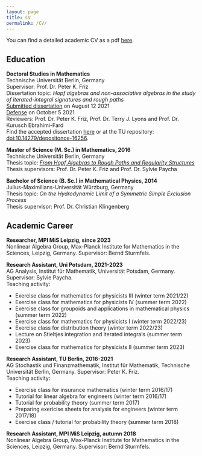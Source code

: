 ```yaml
---
layout: page
title: CV
permalink: /CV/
---
```


You can find a detailed academic CV as a pdf [here](/files/RosaPreissCV.pdf).

## Education


__Doctoral Studies in Mathematics__  
Technische Universität Berlin, Germany  
Supervisor: Prof. Dr. Peter K. Friz  
Dissertation topic: _Hopf algebras and non-associative algebras in the study of iterated-integral signatures and rough paths_  
[Submitted dissertation](/files/RosaPreissSubmittedDissertation.pdf) on August 12 2021  
[Defense](/files/RosaPreissDefenseSlides.pdf) on October 5 2021  
Reviewers: Prof. Dr. Peter K. Friz, Prof. Dr. Terry J. Lyons and Prof. Dr. Kurusch Ebrahimi-Fard  
Find the accepted dissertation [here](/files/RosaPreissThesis.pdf) or at the TU repository: [doi:10.14279/depositonce-16256](http://dx.doi.org/10.14279/depositonce-16256).


__Master of Science (M. Sc.) in Mathematics, 2016__  
Technische Universität Berlin, Germany  
Thesis topic: [_From Hopf Algebras to Rough Paths and Regularity Structures_](/files/HopfAlgebrasRoughPathsRegularityStructures.pdf)  
Thesis supervisors: Prof. Dr. Peter K. Friz and Prof. Dr. Sylvie Paycha

__Bachelor of Science (B. Sc.) in Mathematical Physics, 2014__  
Julius-Maximilians-Universität Würzburg, Germany  
Thesis topic: _On the Hydrodynamic Limit of a Symmetric Simple Exclusion Process_  
Thesis supervisor: Prof. Dr. Christian Klingenberg

## Academic Career

__Researcher, MPI MiS Leipzig, since 2023__  
Nonlinear Algebra Group, Max-Planck Institute for Mathematics in the Sciences, Leipzig, Germany. Supervisor: Bernd Sturmfels.

__Research Assistant, Uni Potsdam, 2021-2023__  
AG Analysis, Institut für Mathematik, Universität Potsdam, Germany. Supervisor: Sylvie Paycha.  
Teaching activity:
* Exercise class for mathematics for physicists III (winter term 2021/22)
* Exercise class for mathematics for physicists IV (summer term 2022)
* Exercise class for groupoids and applications in mathematical physics (summer term 2022)
* Exercise class for mathematics for physicists I (winter term 2022/23)
* Exercise class for distribution theory (winter term 2022/23)
* Lecture on Stieltjes integration and iterated integrals (summer term 2023)
* Exercise class for mathematics for physicists II (summer term 2023)

__Research Assistant, TU Berlin, 2016-2021__  
AG Stochastik und Finanzmathematik, Institut für Mathematik, Technische Universität Berlin, Germany. Supervisor: Peter K. Friz.  
Teaching activity:
* Exercise class for insurance mathematics (winter term 2016/17)
* Tutorial for linear algebra for engineers (winter term 2016/17)
* Tutorial for probability theory (summer term 2017)
* Preparing exericise sheets for analysis for engineers (winter term 2017/18)
* Exercise class / tutorial for probability theory (summer term 2018)

__Research Assistant, MPI MiS Leipzig, autumn 2018__  
Nonlinear Algebra Group, Max-Planck Institute for Mathematics in the Sciences, Leipzig, Germany. Supervisor: Bernd Sturmfels.
